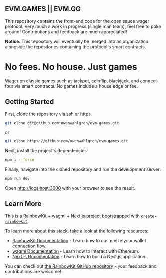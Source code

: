
## EVM.GAMES || EVM.GG
This repository contains the front-end code for the open sauce wager protocol.
Very much a work in progress (single man team), feel free to poke around!
Contributions and feedback are much appreciated!

**Notice**: This repository will eventually be merged into an organization alongside the repositories containing the protocol's smart contracts.
# No fees. No house. Just games
Wager on classic games such as jackpot, coinflip, blackjack, and connect-four via smart contracts. No games include a house edge or fee.


## Getting Started
First, clone the repository via ssh or https
```bash
git clone git@github.com:owenwahlgren/evm-games.git
```
or
```bash
git clone https://github.com/owenwahlgren/evm-games.git
```
Next, install the project's dependencies 
```bash
npm i --force
```
Finally, navigate into the cloned repository and run the development server:

```bash
npm run dev
```

Open [http://localhost:3000](http://localhost:3000) with your browser to see the result.


## Learn More

This is a [RainbowKit](https://rainbowkit.com) + [wagmi](https://wagmi.sh) + [Next.js](https://nextjs.org/) project bootstrapped with [`create-rainbowkit`](https://github.com/rainbow-me/rainbowkit/tree/main/packages/create-rainbowkit).

To learn more about this stack, take a look at the following resources:

- [RainbowKit Documentation](https://rainbowkit.com) - Learn how to customize your wallet connection flow.
- [wagmi Documentation](https://wagmi.sh) - Learn how to interact with Ethereum.
- [Next.js Documentation](https://nextjs.org/docs) - Learn how to build a Next.js application.

You can check out [the RainbowKit GitHub repository](https://github.com/rainbow-me/rainbowkit) - your feedback and contributions are welcome!


